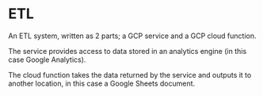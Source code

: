 # ETL
An ETL system, written as 2 parts; a GCP service and a GCP cloud function.

The service provides access to data stored in an analytics engine (in this case Google Analytics).

The cloud function takes the data returned by the service and outputs it to another location, in this case a Google Sheets document.
